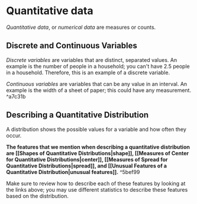 # Quantitative data
*Quantitative data*, or *numerical data* are measures or counts.

## Discrete and Continuous Variables
*Discrete variables* are variables that are distinct, separated values. An example is the number of people in a household; you can't have 2.5 people in a household. Therefore, this is an example of a discrete variable.

*Continuous variables* are variables that can be any value in an interval. An example is the width of a sheet of paper; this could have any measurement. ^a7c31b

## Describing a Quantitative Distribution
A distribution shows the possible values for a variable and how often they occur.

**The features that we mention when describing a quantitative distribution are [[Shapes of Quantitative Distributions|shape]], [[Measures of Center for Quantitative Distributions|center]], [[Measures of Spread for Quantitative Distributions|spread]], and [[Unusual Features of a Quantitative Distribution|unusual features]].** ^5bef99

Make sure to review how to describe each of these features by looking at the links above; you may use different statistics to describe these features based on the distribution. 